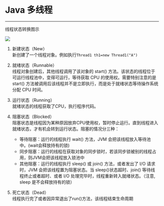 # Java 多线程
---

线程状态转换图示

![](http://ochyazsr6.bkt.clouddn.com/a49401d07c418f3a88e70c5c31f17e2c.jpg)

1. 新建状态（New）    
新创建了一个线程对象。例如执行`Thread1 th1=new Thread1("A")`

2. 就绪状态（Runnable）    
线程对象创建后，其他线程调用了该对象的 start() 方法。该状态的线程位于可运行线程池中，变得可运行，等待获取 CPU 的使用权。需要特别注意的是 start() 方法被调用后该线程并不是立即执行，而是处于就绪状态等待操作系统分配 CPU 时间。

3. 运行状态（Running）    
就绪状态的线程获取了CPU，执行程序代码。

4. 阻塞状态（Blocked）    
阻塞状态是线程因为某种原因放弃CPU使用权，暂时停止运行。直到线程进入就绪状态，才有机会转到运行状态。阻塞的情况分三种：
    - 等待阻塞：运行的线程执行 wait() 方法，JVM 会把该线程放入等待池中。(wait会释放持有的锁)
    - 同步阻塞：运行的线程在获取对象的同步锁时，若该同步锁被别的线程占用，则JVM会把该线程放入锁池中
    - 其他阻塞：运行的线程执行 sleep() 或 join() 方法，或者发出了 I/O 请求时，JVM 会把该线程置为阻塞状态。当 sleep()状态超时、join() 等待线程终止或者超时、或者 I/O 处理完毕时，线程重新转入就绪状态。（注意, sleep 是不会释放持有的锁）

5. 死亡状态（Dead）    
线程执行完了或者因异常退出了run()方法，该线程结束生命周期